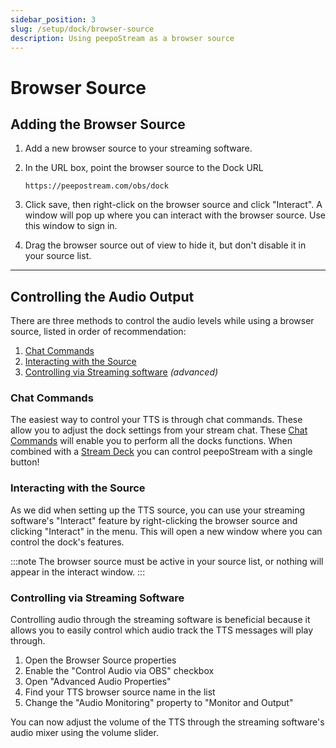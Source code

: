 ```yaml
---
sidebar_position: 3
slug: /setup/dock/browser-source
description: Using peepoStream as a browser source
---
```


# Browser Source

## Adding the Browser Source

1. Add a new browser source to your streaming software.  

2. In the URL box, point the browser source to the Dock URL

   ```text
   https://peepostream.com/obs/dock
   ```

4. Click save, then right-click on the browser source and click "Interact". A window will pop up where you can interact with the browser source. Use this window to sign in.

5. Drag the browser source out of view to hide it, but don't disable it in your source list.

---

## Controlling the Audio Output

There are three methods to control the audio levels while using a browser source, listed in order of recommendation:

1. [Chat Commands](#chat-commands)
2. [Interacting with the Source](#interacting-with-the-source)
3. [Controlling via Streaming software](#controlling-via-streaming-software) *(advanced)*

### Chat Commands

The easiest way to control your TTS is through chat commands. These allow you to adjust the dock settings from your stream chat. These [Chat Commands](/docs/rewards/commands) will enable you to perform all the docks functions. When combined with a [Stream Deck](/docs/setup/streamdeck) you can control peepoStream with a single button!

### Interacting with the Source

As we did when setting up the TTS source, you can use your streaming software's "Interact" feature by right-clicking the browser source and clicking "Interact" in the menu. This will open a new window where you can control the dock's features.

:::note
The browser source must be active in your source list, or nothing will appear in the interact window.
:::

### Controlling via Streaming Software

Controlling audio through the streaming software is beneficial because it allows you to easily control which audio track the TTS messages will play through.

1. Open the Browser Source properties
2. Enable the "Control Audio via OBS" checkbox
3. Open "Advanced Audio Properties"
4. Find your TTS browser source name in the list
5. Change the "Audio Monitoring" property to "Monitor and Output"

You can now adjust the volume of the TTS through the streaming software's audio mixer using the volume slider.
